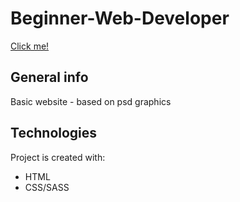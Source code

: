 # Beginner-Web-Developer

[Click me!](https://thewizard0f0z.github.io/Beginner-Web-Developer/)

## General info

Basic website - based on psd graphics

## Technologies

Project is created with:

- HTML
- CSS/SASS
